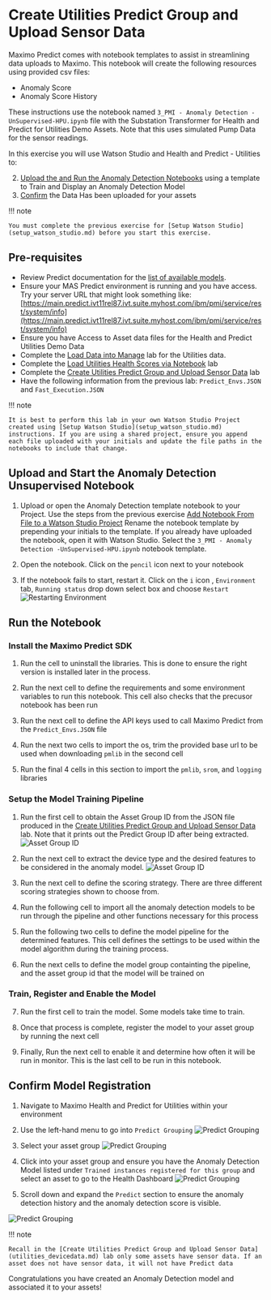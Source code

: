 # Create Utilities Predict Group and Upload Sensor Data

Maximo Predict comes with notebook templates to assist in streamlining data uploads to Maximo. This notebook will create the following resources using provided csv files:

- Anomaly Score
- Anomaly Score History

These instructions use the notebook named `3_PMI - Anomaly Detection -UnSupervised-HPU.ipynb` file with the Substation Transformer for Health and Predict for Utilities Demo Assets. Note that this uses simulated Pump Data for the sensor readings.

In this exercise you will use Watson Studio and Health and Predict - Utilities to:

2. [Upload the and Run the Anomaly Detection Notebooks](#AD_notebook) using a template to Train and Display an Anomaly Detection Model
3. [Confirm](#confirm_upload) the Data Has been uploaded for your assets

!!! note

    You must complete the previous exercise for [Setup Watson Studio](setup_watson_studio.md) before you start this exercise.

## Pre-requisites 

- Review Predict documentation for the [list of available models](https://www.ibm.com/docs/en/mhmpmh-and-p-u/8.5.0?topic=overviews-maximo-predict-850).
- Ensure your MAS Predict environment is running and you have access.  Try your server URL that might look something like: [https://main.predict.ivt11rel87.ivt.suite.myhost.com/ibm/pmi/service/rest/system/info](https://main.predict.ivt11rel87.ivt.suite.myhost.com/ibm/pmi/service/rest/system/info)
- Ensure you have Access to Asset data files for the Health and Predict Utilities Demo Data
- Complete the [Load Data into Manage](asset_data_loader.md) lab for the Utilities data.
- Complete the [Load Utilities Health Scores via Notebook](utilities_score_notebook.md) lab
- Complete the [Create Utilities Predict Group and Upload Sensor Data](utilities_devicedata.md) lab 
- Have the following information from the previous lab: `Predict_Envs.JSON` and `Fast_Execution.JSON`

!!! note

    It is best to perform this lab in your own Watson Studio Project created using [Setup Watson Studio](setup_watson_studio.md) instructions. If you are using a shared project, ensure you append each file uploaded with your initials and update the file paths in the notebooks to include that change.


## Upload and Start the Anomaly Detection Unsupervised Notebook
<a name="AD_notebook"></a>

1. Upload or open the Anomaly Detection template notebook to your Project.  Use the steps from the previous exercise [Add Notebook From File to a Watson Studio Project](setup_watson_studio.md)  Rename the notebook template by prepending your initials to the template.  If you already have uploaded the notebook, open it with Watson Studio.
Select the `3_PMI - Anomaly Detection -UnSupervised-HPU.ipynb` notebook template. 

2. Open the notebook.  Click on the `pencil` icon next to your notebook 

3. If the notebook fails to start, restart it.  Click on the `i` icon , `Environment` tab,  `Running status` drop down select box and choose `Restart`
![Restarting Environment](/img/apm_8.7/HPU_dataloader_3.png)

## Run the Notebook
<a name="run_notebooks"></a>


### Install the Maximo Predict SDK

1. Run the cell to uninstall the libraries. This is done to ensure the right version is installed later in the process.

2. Run the next cell to define the requirements and some environment variables to run this notebook. This cell also checks that the precusor notebook has been run

3. Run the next cell to define the API keys used to call Maximo Predict from the `Predict_Envs.JSON` file

4. Run the next two cells to import the os, trim the provided base url to be used when downloading `pmlib` in the second cell

5. Run the final 4 cells in this section to import the `pmlib`, `srom`, and `logging` libraries

### Setup the Model Training Pipeline

1. Run the first cell to obtain the Asset Group ID from the JSON file produced in the [Create Utilities Predict Group and Upload Sensor Data](utilities_devicedata.md) lab. Note that it prints out the Predict Group ID after being extracted.
![Asset Group ID](/img/apm_8.7/HPU_AD_1.png)

2. Run the next cell to extract the device type and the desired features to be considered in the anomaly model.
![Asset Group ID](/img/apm_8.7/HPU_AD_2.png)

3. Run the next cell to define the scoring strategy. There are three different scoring strategies shown to choose from.

4. Run the following cell to import all the anomaly detection models to be run through the pipeline and other functions necessary for this process

5. Run the following two cells to define the model pipeline for the determined features. This cell defines the settings to be used within the model algorithm during the training process.

6. Run the next cells to define the model group containting the pipeline, and the asset group id that the model will be trained on

### Train, Register and Enable the Model

7. Run the first cell to train the model. Some models take time to train.

8. Once that process is complete, register the model to your asset group by running the next cell

9. Finally, Run the next cell to enable it and determine how often it will be run in monitor. This is the last cell to be run in this notebook.

## Confirm Model Registration
<a name="confirm_upload"></a>

1. Navigate to Maximo Health and Predict for Utilities within your environment

2. Use the left-hand menu to go into `Predict Grouping`
   ![Predict Grouping](/img/apm_8.7/hpu_fs11.png) 

3. Select your asset group
![Predict Grouping](/img/apm_8.7/hpu_2fsl_8.png)

4. Click into your asset group and ensure you have the Anomaly Detection Model listed under `Trained instances registered for this group` and select an asset to go to the Health Dashboard
![Predict Grouping](/img/apm_8.7/HPU_AD_3.png)

6. Scroll down and expand the `Predict` section to ensure the anomaly detection history and the anomaly detection score is visible.

![Predict Grouping](/img/apm_8.7/HPU_AD_4.png)

!!! note

    Recall in the [Create Utilities Predict Group and Upload Sensor Data](utilities_devicedata.md) lab only some assets have sensor data. If an asset does not have sensor data, it will not have Predict data


Congratulations you have created an Anomaly Detection model and associated it to your assets!

